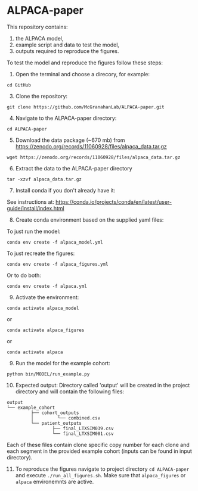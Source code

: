 # ALPACA-paper

This repository contains: 
1) the ALPACA model, 
2) example script and data to test the model, 
3) outputs required to reproduce the figures.


To test the model and reproduce the figures follow these steps:

1. Open the terminal and choose a direcory, for example:
```
cd GitHub
```

3. Clone the repository:
``` 
git clone https://github.com/McGranahanLab/ALPACA-paper.git
```

4. Navigate to the ALPACA-paper directory:
```
cd ALPACA-paper
```

5. Download the data package (~670 mb) from https://zenodo.org/records/11060928/files/alpaca_data.tar.gz
```
wget https://zenodo.org/records/11060928/files/alpaca_data.tar.gz
```

6. Extract the data to the ALPACA-paper directory
```
tar -xzvf alpaca_data.tar.gz
```

7. Install conda if you don't already have it:

See instructions at: https://conda.io/projects/conda/en/latest/user-guide/install/index.html

8. Create conda environment based on the supplied yaml files:

To just run the model:
```
conda env create -f alpaca_model.yml
```

To just recreate the figures:
```
conda env create -f alpaca_figures.yml
```

Or to do both:
```
conda env create -f alpaca.yml
```

9. Activate the environment:
```
conda activate alpaca_model
```
or
```
conda activate alpaca_figures
```
or
```
conda activate alpaca
```

9. Run the model for the example cohort:
```
python bin/MODEL/run_example.py
```

10. Expected output:
Directory called 'output' will be created in the project directory and will contain the following files:
```
output
└── example_cohort
         ├── cohort_outputs
         │         └── combined.csv
         └── patient_outputs
                 ├── final_LTXSIM039.csv
                 └── final_LTXSIM001.csv
```
Each of these files contain clone specific copy number for each clone and each segment in the provided example cohort (inputs can be found in input directory).

11. To reproduce the figures navigate to project directory `cd ALPACA-paper` and execute `./run_all_figures.sh`. Make sure that `alpaca_figures` or `alpaca` environemnts are active.
